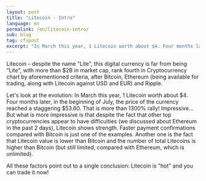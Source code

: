 ```yaml
---
layout: post
title: "Litecoin - Intro"
language: en
permalink: /en/litecoin-intro/
sub: blog
tag: cfxpost
excerpt: "In March this year, 1 Litecoin worth about $4. Four months later, in the beginning of July, the price of the currency reached a staggering $53.60 ..."
---
```

Litecoin – despite the name "Lite", this digital currency is far from being "Lite", with more than $2B in market cap, rank fourth in Cryptocurrency chart by aforementioned criteria, after Bitcoin, Ethereum (being available for trading, along with Litecoin against USD and EUR) and Ripple.


Let's look at the evolution: In March this year, 1 Litecoin worth about $4. Four months later, in the beginning of July, the price of the currency reached a staggering $53.60. That is more than 1300% rally! Impressive… But what is more impressive is that despite the fact that other top cryptocurrencies appear to have difficulties (we discussed about Ethereum in the past 2 days), Litecoin shows strength. Faster payment confirmations compared with Bitcoin is just one of the examples. Another one is the fact that Litecoin value is lower than Bitcoin and the number of total Litecoins is higher than Bitcoin (but still limited, compared with Ethereum, which is unlimited).


All these factors point out to a single conclusion: Litecoin is "hot" and you can trade it now!